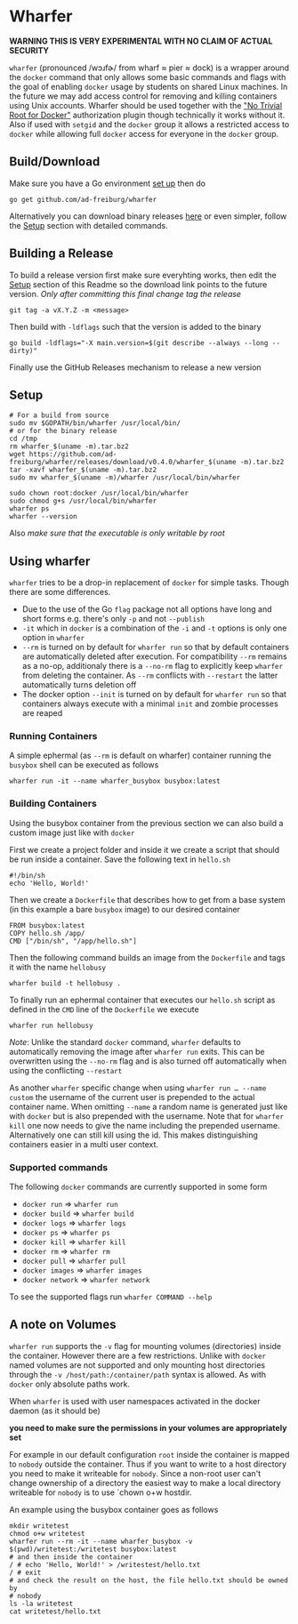 Wharfer
=======
**WARNING THIS IS VERY EXPERIMENTAL WITH NO CLAIM OF ACTUAL SECURITY**

`wharfer` (pronounced /wɔɹfɚ/ from wharf ≈ pier ≈ dock) is a wrapper around the
`docker` command that only allows some basic commands and flags with the goal
of enabling `docker` usage by students on shared Linux machines. In the future
we may add access control for removing and killing containers using Unix
accounts.  Wharfer should be used together with the ["No Trivial Root for
Docker"](https://github.com/ad-freiburg/docker-no-trivial-root) authorization
plugin though technically it works without it. Also if used with `setgid` and
the `docker` group it allows a restricted access to `docker` while allowing
full `docker` access for everyone in the `docker` group.

Build/Download
--------------
Make sure you have a Go environment [set up](https://golang.org/doc/install)
then do

    go get github.com/ad-freiburg/wharfer

Alternatively you can download binary releases
[here](https://github.com/ad-freiburg/wharfer/releases) or even simpler, follow
the [Setup](#Setup) section with detailed commands.

Building a Release
------------------
To build a release version first make sure everyhting works, then edit the
[Setup](#Setup) section of this Readme so the download link points to the
future version. *Only after committing this final change tag the release*

    git tag -a vX.Y.Z -m <message>

Then build with `-ldflags` such that the version is added to the binary

    go build -ldflags="-X main.version=$(git describe --always --long --dirty)"

Finally use the GitHub Releases mechanism to release a new version

Setup
-----

    # For a build from source
    sudo mv $GOPATH/bin/wharfer /usr/local/bin/
    # or for the binary release
    cd /tmp
    rm wharfer_$(uname -m).tar.bz2
    wget https://github.com/ad-freiburg/wharfer/releases/download/v0.4.0/wharfer_$(uname -m).tar.bz2
    tar -xavf wharfer_$(uname -m).tar.bz2
    sudo mv wharfer_$(uname -m)/wharfer /usr/local/bin/wharfer

    sudo chown root:docker /usr/local/bin/wharfer
    sudo chmod g+s /usr/local/bin/wharfer
    wharfer ps
    wharfer --version

Also *make sure that the executable is only writable by root*

Using wharfer
-------------
`wharfer` tries to be a drop-in replacement of `docker` for simple tasks. Though
there are some differences.

- Due to the use of the Go `flag` package not all options have long and short
  forms e.g. there's only `-p` and not `--publish`
- `-it` which in `docker` is a combination of the `-i` and `-t` options is only
  one option in `wharfer`
- `--rm` is turned on by default for `wharfer run` so that by default
  containers are automatically deleted after execution. For compatibility
  `--rm` remains as a no-op, additionaly there is a `--no-rm` flag to
  explicitly keep `wharfer` from deleting the container. As `--rm` conflicts
  with `--restart` the latter automatically turns deletion off
- The docker option `--init` is turned on by default for `wharfer run` so that
  containers always execute with a minimal `init` and zombie processes are
  reaped

### Running Containers

A simple ephermal (as `--rm` is default on wharfer) container running the
`busybox` shell can be executed as follows

    wharfer run -it --name wharfer_busybox busybox:latest

### Building Containers
Using the busybox container from the previous section we can also build
a custom image just like with `docker`

First we create a project folder and inside it we create a script that should
be run inside a container. Save the following text in `hello.sh`

    #!/bin/sh
    echo 'Hello, World!'

Then we create a `Dockerfile` that describes how to get from a base system (in
this example a bare `busybox` image) to our desired container

    FROM busybox:latest
    COPY hello.sh /app/
    CMD ["/bin/sh", "/app/hello.sh"]

Then the following command builds an image from the `Dockerfile` and tags it
with the name `hellobusy`

    wharfer build -t hellobusy .

To finally run an ephermal container that executes our `hello.sh` script as
defined in the `CMD` line of the `Dockerfile` we execute

    wharfer run hellobusy

*Note*: Unlike the standard  `docker` command, `wharfer` defaults to
automatically removing the image after `wharfer run` exits. This can be
overwritten using the `--no-rm` flag and is also turned off automatically when
using the conflicting `--restart`

As another `wharfer` specific change when using `wharfer run … --name custom`
the username of the current user is prepended to the actual container name.
When omitting `--name` a random name is generated just like with `docker` but is
also prepended with the username. Note that for `wharfer kill` one now needs to
give the name including the prepended username. Alternatively one can still kill
using the id.
This makes distinguishing containers easier in a multi user context.

### Supported commands

The following `docker` commands are currently supported in some form

- `docker run` ⇒ `wharfer run`
- `docker build` ⇒ `wharfer build`
- `docker logs` ⇒ `wharfer logs`
- `docker ps` ⇒ `wharfer ps`
- `docker kill` ⇒ `wharfer kill`
- `docker rm` ⇒ `wharfer rm`
- `docker pull` ⇒ `wharfer pull`
- `docker images` ⇒ `wharfer images`
- `docker network` ⇒ `wharfer network`

To see the supported flags run `wharfer COMMAND --help`

A note on Volumes
-----------------
`wharfer run` supports the `-v` flag for mounting volumes (directories) inside
the container. However there are a few restrictions. Unlike with `docker` named
volumes are not supported and only mounting host directories through the `-v
/host/path:/container/path` syntax is allowed. As with `docker` only absolute
paths work.

When `wharfer` is used with user namespaces activated in the docker daemon (as
it should be)

**you need to make sure the permissions in your volumes are appropriately set**

For example in our default configuration `root` inside the container is mapped
to `nobody` outside the container. Thus if you want to write to a host
directory you need to make it writeable for `nobody`. Since a non-root user
can't change ownership of a directory the easiest way to make a local directory
writeable for `nobody` is to use `chown o+w hostdir.

An example using the busybox container goes as follows

    mkdir writetest
    chmod o+w writetest
    wharfer run --rm -it --name wharfer_busybox -v $(pwd)/writetest:/writetest busybox:latest
    # and then inside the container
    / # echo 'Hello, World!' > /writestest/hello.txt
    / # exit
    # and check the result on the host, the file hello.txt should be owned by
    # nobody
    ls -la writetest
    cat writetest/hello.txt
